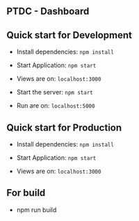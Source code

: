 ## PTDC - Dashboard 


## Quick start for Development 

- Install dependencies: `npm install` 

- Start Application: `npm start`

- Views are on: `localhost:3000`

- Start the server: `npm start`

- Run are on: `localhost:5000`


## Quick start for Production 

- Install dependencies: `npm install` 

- Start Application: `npm start`

- Views are on: `localhost:3000`

## For build

- npm run build
